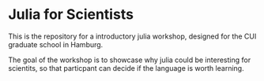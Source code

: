 # Julia for Scientists

This is the repository for a introductory julia workshop, designed for
the CUI graduate school in Hamburg.

The goal of the workshop is to showcase why julia could be interesting for
scientits, so that particpant can decide if the language is worth learning.